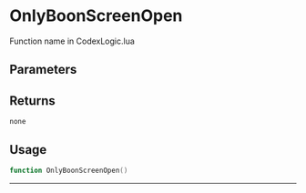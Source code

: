 # OnlyBoonScreenOpen
Function name in CodexLogic.lua
## Parameters

## Returns
`none`
## Usage
```lua
function OnlyBoonScreenOpen()
```
---
